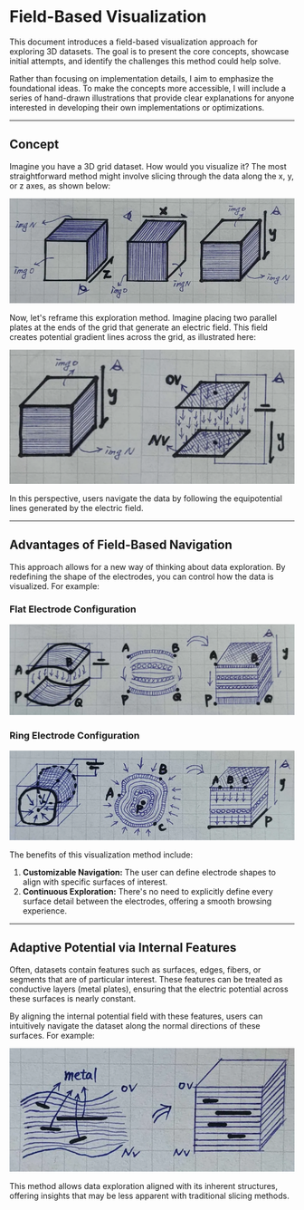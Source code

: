 # Field-Based Visualization

This document introduces a field-based visualization approach for exploring 3D datasets. The goal is to present the core concepts, showcase initial attempts, and identify the challenges this method could help solve.

Rather than focusing on implementation details, I aim to emphasize the foundational ideas. To make the concepts more accessible, I will include a series of hand-drawn illustrations that provide clear explanations for anyone interested in developing their own implementations or optimizations.

---

## Concept

Imagine you have a 3D grid dataset. How would you visualize it? The most straightforward method might involve slicing through the data along the x, y, or z axes, as shown below:  

![Basic Grid Exploration](sketch/img0.png)  

Now, let's reframe this exploration method. Imagine placing two parallel plates at the ends of the grid that generate an electric field. This field creates potential gradient lines across the grid, as illustrated here:  

![Electric Field Concept](sketch/img1.png)  

In this perspective, users navigate the data by following the equipotential lines generated by the electric field.  

---

## Advantages of Field-Based Navigation

This approach allows for a new way of thinking about data exploration. By redefining the shape of the electrodes, you can control how the data is visualized. For example:  

### Flat Electrode Configuration  
![Flat Configuration](sketch/img2.png)  

### Ring Electrode Configuration  
![Ring Configuration](sketch/img3.png)  

The benefits of this visualization method include:  
1. **Customizable Navigation:** The user can define electrode shapes to align with specific surfaces of interest.  
2. **Continuous Exploration:** There's no need to explicitly define every surface detail between the electrodes, offering a smooth browsing experience.  

---

## Adaptive Potential via Internal Features

Often, datasets contain features such as surfaces, edges, fibers, or segments that are of particular interest. These features can be treated as conductive layers (metal plates), ensuring that the electric potential across these surfaces is nearly constant.  

By aligning the internal potential field with these features, users can intuitively navigate the dataset along the normal directions of these surfaces. For example:  

![Feature-Aligned Navigation](sketch/img4.png)  

This method allows data exploration aligned with its inherent structures, offering insights that may be less apparent with traditional slicing methods. 





